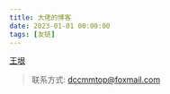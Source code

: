 ```yaml
---
title: 大佬的博客
date: 2023-01-01 00:00:00
tags: [友链]
---
```


[王垠](http://www.yinwang.org/#) 


> 联系方式: dccmmtop@foxmail.com